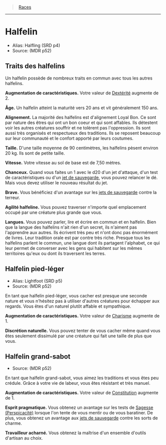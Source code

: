 
<!--RaceItem DexterityBonus="2"-->

> <!--ParentNameLink-->[Races](races_hd.md#)<!--/ParentNameLink-->

---

# <!--Name-->Halfelin<!--/Name-->

- Alias: <!--AltName-->Halfling (SRD p4)<!--/AltName-->
- Source: <!--Source-->(MDR p52)<!--/Source-->

## Traits des halfelins

<!--Description-->

Un halfelin possède de nombreux traits en commun avec tous les autres halfelins.

<!--/Description-->

**Augmentation de caractéristiques.** <!--AbilityScoreIncrease-->Votre valeur de [Dextérité] augmente de 2.<!--/AbilityScoreIncrease-->

**Âge.** <!--Age-->Un halfelin atteint la maturité vers 20 ans et vit généralement 150 ans.<!--/Age-->

**Alignement.** <!--Alignment-->La majorité des halfelins est d'alignement Loyal Bon. Ce sont par nature des êtres qui ont un bon coeur et qui sont affables. Ils détestent voir les autres créatures souffrir et ne tolèrent pas l'oppression. Ils sont aussi très organisés et respectueux des traditions. Ils se reposent beaucoup sur leur communauté et le confort apporté par leurs coutumes.<!--/Alignment-->

**Taille.** <!--Size-->D'une taille moyenne de 90 centimètres, les halfelins pèsent environ 20 kg. Ils sont de petite taille.<!--/Size-->

**Vitesse.** <!--Speed-->Votre vitesse au sol de base est de 7,50 mètres.<!--/Speed-->

**<!--LuckyKey-->Chanceux<!--/LuckyKey-->.** <!--LuckyValue-->Quand vous faites un 1 avec le d20 d'un jet d'attaque, d'un test de caractéristiques ou d'un [jet de sauvegarde], vous pouvez relancer le dé. Mais vous devez utiliser le nouveau résultat du jet.<!--/LuckyValue-->

**<!--BraveKey-->Brave<!--/BraveKey-->.** <!--BraveValue-->Vous bénéficiez d'un avantage sur les [jets de sauvegarde] contre la terreur.<!--/BraveValue-->

**<!--HalflingNimblenessKey-->Agilité halfeline<!--/HalflingNimblenessKey-->.** <!--HalflingNimblenessValue-->Vous pouvez traverser n'importe quel emplacement occupé par une créature plus grande que vous.<!--/HalflingNimblenessValue-->

**Langues.** <!--Languages-->Vous pouvez parler, lire et écrire en commun et en halfelin. Bien que la langue des halfelins n'ait rien d'un secret, ils n'aiment pas l'apprendre aux autres. Ils écrivent très peu et n'ont donc pas énormément de livres. Leur tradition orale est par contre très riche. Presque tous les halfelins parlent le commun, une langue dont ils partagent l'alphabet, ce qui leur permet de converser avec les gens qui habitent sur les mêmes territoires qu'eux ou dont ils traversent les terres.<!--/Languages-->

<!--SubRaceItem CharismaBonus="1"-->

## <!--Name-->Halfelin pied-léger<!--/Name-->

- Alias: <!--AltName-->Lightfoot (SRD p5)<!--/AltName-->
- Source: <!--Source-->(MDR p52)<!--/Source-->

<!--Description-->

En tant que halfelin pied-léger, vous cacher est presque une seconde nature et vous n'hésitez pas à utiliser d'autres créatures pour échapper aux regards. Vous êtes d'un naturel plutôt affable et sympathique.

<!--/Description-->

**Augmentation de caractéristiques.** <!--AbilityScoreIncrease-->Votre valeur de [Charisme] augmente de 1.<!--/AbilityScoreIncrease-->

**<!--NaturallyStealthyKey-->Discrétion naturelle<!--/NaturallyStealthyKey-->.** <!--NaturallyStealthyValue-->Vous pouvez tenter de vous cacher même quand vous êtes seulement dissimulé par une créature qui fait une taille de plus que vous.<!--/NaturallyStealthyValue-->

<!--/SubRaceItem-->

<!--SubRaceItem ConstitutionBonus="1"-->

## <!--Name-->Halfelin grand-sabot<!--/Name-->

- Source: <!--Source-->(MDR p52)<!--/Source-->

<!--Description-->

En tant que halfelin grand-sabot, vous aimez les traditions et vous êtes peu crédule. Grâce à votre vie de labeur, vous êtes résistant et très manuel.

<!--/Description-->

**Augmentation de caractéristiques.** <!--AbilityScoreIncrease-->Votre valeur de [Constitution] augmente de 1.<!--/AbilityScoreIncrease-->

**<!--PragmaticMindKey-->Esprit pragmatique<!--/PragmaticMindKey-->.** <!--PragmaticMindValue-->Vous obtenez un avantage sur  les tests de [Sagesse (Perspicacité)] lorsque l'on tente de vous mentir ou de vous baratiner. De plus, vous obtenez un avantage aux [jets de sauvegarde] contre les sorts de charme.<!--/PragmaticMindValue-->

**<!--HardWorkerKey-->Travailleur acharné<!--/HardWorkerKey-->.** <!--HardWorkerValue-->Vous obtenez la maîtrise d'un ensemble d'outils d'artisan au choix.<!--/HardWorkerValue-->

<!--/SubRaceItem-->

<!--/RaceItem-->

[Force]: abilities_strength_hd.md
[Dextérité]: abilities_dexterity_hd.md
[Constitution]: abilities_constitution_hd.md
[Intelligence]: abilities_intelligence_hd.md
[Sagesse]: abilities_wisdom_hd.md
[Charisme]: abilities_charisma_hd.md
[jet de sauvegarde]: abilities_hd.md#jets-de-sauvegarde
[jets de sauvegarde]: abilities_hd.md#jets-de-sauvegarde

[Perspicacité]: abilities_wisdom_hd.md#perspicacité

[Sagesse (Perspicacité)]: abilities_wisdom_hd.md#perspicacité




